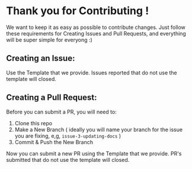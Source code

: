 # Thank you for Contributing !

We want to keep it as easy as possible to contribute changes. Just follow these requirements for Creating Issues and Pull Requests, and everything will be super simple for everyong :)

## Creating an Issue:

Use the Template that we provide.  Issues reported that do not use the template will closed.

## Creating a Pull Request:

Before you can submit a PR, you will need to:

1. Clone this repo
2. Make a New Branch ( ideally you will name your branch for the issue you are fixing, e,g, `issue-3-updating-docs` )
3. Commit & Push the New Branch

Now you can submit a new PR using the Template that we provide.  PR's submitted that do not use the template will closed.
